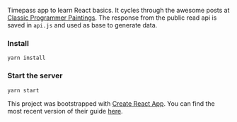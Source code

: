 Timepass app to learn React basics. It cycles through the awesome posts at [Classic Programmer Paintings](http://classicprogrammerpaintings.com/).
The response from the public read api is saved in `api.js` and used as base to generate data.

### Install
`yarn install`

### Start the server
`yarn start`

This project was bootstrapped with [Create React App](https://github.com/facebookincubator/create-react-app).
You can find the most recent version of their guide [here](https://github.com/facebookincubator/create-react-app/blob/master/packages/react-scripts/template/README.md).